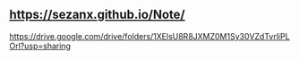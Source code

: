 
## https://sezanx.github.io/Note/






https://drive.google.com/drive/folders/1XElsU8R8JXMZ0M1Sy30VZdTvrliPLOrl?usp=sharing
